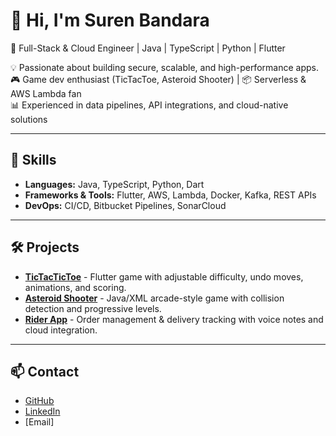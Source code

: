 # 👋 Hi, I'm Suren Bandara
🚀 Full-Stack & Cloud Engineer | Java | TypeScript | Python | Flutter  

💡 Passionate about building secure, scalable, and high-performance apps.  
🎮 Game dev enthusiast (TicTacToe, Asteroid Shooter) | 📦 Serverless & AWS Lambda fan  
📊 Experienced in data pipelines, API integrations, and cloud-native solutions  

---

## 🔧 Skills
- **Languages:** Java, TypeScript, Python, Dart  
- **Frameworks & Tools:** Flutter, AWS, Lambda, Docker, Kafka, REST APIs  
- **DevOps:** CI/CD, Bitbucket Pipelines, SonarCloud  

---

## 🛠 Projects
- **[TicTacTicToe](https://github.com/surenbandara/TicTacTicTacToe)** - Flutter game with adjustable difficulty, undo moves, animations, and scoring.  
- **[Asteroid Shooter](https://github.com/surenbandara/AsteroidShooter)** - Java/XML arcade-style game with collision detection and progressive levels.  
- **[Rider App](https://github.com/surenbandara/RiderApp)** - Order management & delivery tracking with voice notes and cloud integration.  

---

## 📫 Contact
- [GitHub](https://github.com/surenbandara)  
- [LinkedIn](https://www.linkedin.com/in/suren-bandara-263167208)
- [Email] 
